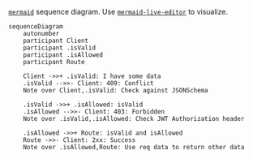 [`mermaid`](https://github.com/knsv/mermaid) sequence diagram. Use [`mermaid-live-editor`](https://mermaidjs.github.io/mermaid-live-editor) to visualize.

```mermaid
sequenceDiagram
    autonumber
    participant Client
    participant .isValid
    participant .isAllowed
    participant Route

    Client ->>+ .isValid: I have some data    
    .isValid -->>- Client: 409: Conflict
    Note over Client,.isValid: Check against JSONSchema 

    .isValid ->>+ .isAllowed: isValid
    .isAllowed -->>- Client: 403: Forbidden
    Note over .isValid,.isAllowed: Check JWT Authorization header

    .isAllowed ->>+ Route: isValid and isAllowed
    Route ->>- Client: 2xx: Success
    Note over .isAllowed,Route: Use req data to return other data
```
